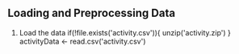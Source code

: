 ## Loading and Preprocessing Data
1. Load the data 
if(!file.exists('activity.csv')){
    unzip('activity.zip')
}
activityData <- read.csv('activity.csv')


